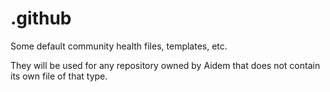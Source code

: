 # .github

Some default community health files, templates, etc.

They will be used for any repository owned by Aidem that does not contain its own file of that type.
